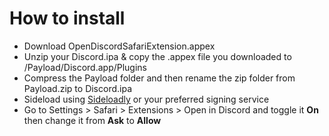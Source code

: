 # How to install
  - Download OpenDiscordSafariExtension.appex 
  - Unzip your Discord.ipa & copy the .appex file you downloaded to /Payload/Discord.app/Plugins
  - Compress the Payload folder and then rename the zip folder from Payload.zip to Discord.ipa 
  - Sideload using [Sideloadly](https://sideloadly.io/) or your preferred signing service
  - Go to Settings > Safari > Extensions > Open in Discord and toggle it **On** then change it from **Ask** to **Allow** 
